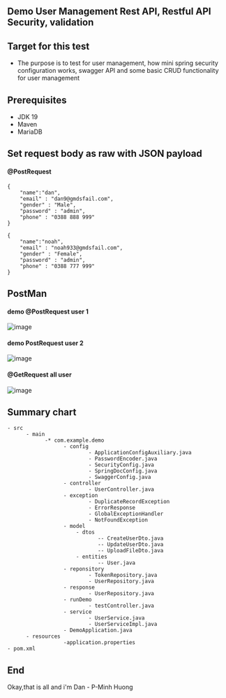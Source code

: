 ## Demo User Management Rest API, Restful API Security, validation

## Target for this test
- The purpose is to test for user management, how mini spring security configuration works, swagger API and some basic CRUD functionality for user management

## Prerequisites

- JDK 19
- Maven
- MariaDB

## Set request body as raw with JSON payload
#### @PostRequest
```
{   
    "name":"dan",
    "email" : "dan9@gmdsfail.com",
    "gender" : "Male",
    "password" : "admin",
    "phone" : "0388 888 999"
}
```
```
{   
    "name":"noah",
    "email" : "noah933@gmdsfail.com",
    "gender" : "Female",
    "password" : "admin",
    "phone" : "0388 777 999"
}
```
## PostMan
#### demo @PostRequest user 1
![image](https://user-images.githubusercontent.com/127305381/229308778-68344849-e8b1-4ffc-a105-fd41f6626fb5.png)
#### demo PostRequest user 2
![image](https://user-images.githubusercontent.com/127305381/229308811-297873b1-f450-4ea1-8712-7edb43871ca0.png)
#### @GetRequest all user
![image](https://user-images.githubusercontent.com/127305381/229308823-c02c1736-e886-41cd-a159-e2243fbb6207.png)

## Summary chart
```
- src
      - main
            -* com.example.demo
                  - config 
                          - ApplicationConfigAuxiliary.java
                          - PasswordEncoder.java
                          - SecurityConfig.java
                          - SpringDocConfig.java
                          - SwaggerConfig.java
                  - controller
                          - UserController.java
                  - exception
                          - DuplicateRecordException
                          - ErrorResponse
                          - GlobalExceptionHandler
                          - NotFoundException
                  - model
                      - dtos
                             -- CreateUserDto.java
                             -- UpdateUserDto.java
                             -- UploadFileDto.java
                      - entities
                             -- User.java
                  - reponsitory
                          - TokenRepository.java
                          - UserRepository.java
                  - response
                          - UserRepository.java
                  - runDemo
                          - testController.java
                  - service
                          - UserService.java
                          - UserServiceImpl.java
                  - DemoApplication.java
      - resources
                  -application.properties
- pom.xml
```
## End
Okay,that is all and i'm Dan - P-Minh Huong
